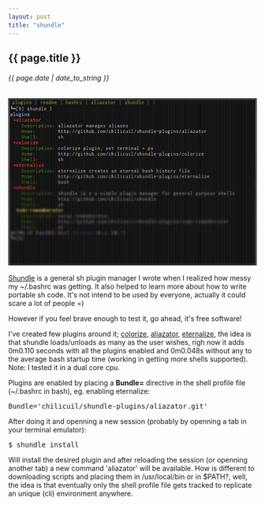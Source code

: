 ```yaml
---
layout: post
title: "shundle"
---
```


## {{ page.title }}
###### {{ page.date | date_to_string }}

**[![](/assets/img/shundle-1.png)](/assets/img/shundle-1.png)**

[Shundle](https://github.com/chilicuil/shundle) is a general sh plugin manager I wrote when I realized how messy my ~/.bashrc was getting. It also helped to learn more about how to write portable sh code. It's not intend to be used by everyone, actually it could scare a lot of people =)

However if you feel brave enough to test it, go ahead, it's free software!

I've created few plugins around it; [colorize](https://github.com/chilicuil/shundle-plugins/tree/master/colorize), [aliazator](https://github.com/chilicuil/shundle-plugins/tree/master/aliazator), [eternalize](https://github.com/chilicuil/shundle-plugins/tree/master/eternalize), the idea is that shundle loads/unloads as many as the user wishes, righ now it adds 0m0.110 seconds with all the plugins enabled and 0m0.048s without any to the average bash startup time (working in getting more shells supported). Note: I tested it in a dual core cpu. 

Plugins are enabled by placing a **Bundle=** directive in the shell profile file (~/.bashrc in bash), eg. enabling eternalize:

<pre class="sh_sh">
Bundle='chilicuil/shundle-plugins/aliazator.git'
</pre>

After doing it and openning a new session (probably by openning a tab in your terminal emulator):

<pre class="sh_sh">
$ shundle install
</pre>

Will install the desired plugin and after reloading the session (or openning another tab) a new command 'aliazator' will be available. How is different to downloading scripts and placing them in /usr/local/bin or in $PATH?, well, the idea is that eventually only the shell profile file gets tracked to replicate an unique (cli) environment anywhere.
